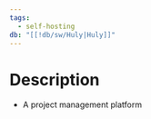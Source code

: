 ```yaml
---
tags:
  - self-hosting
db: "[[!db/sw/Huly|Huly]]"
---
```

# Description
- A project management platform